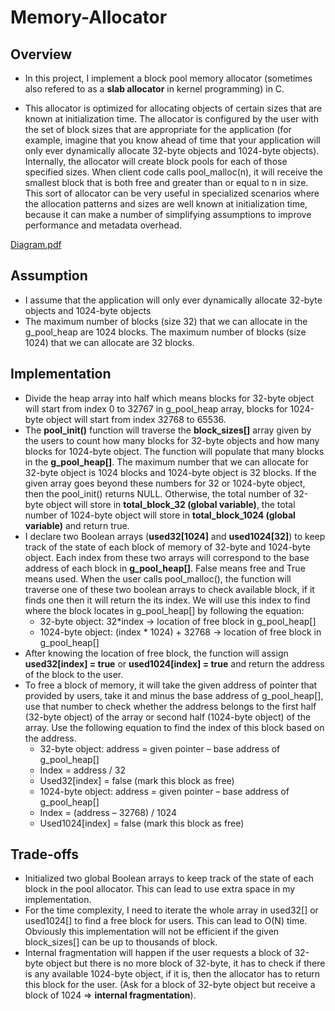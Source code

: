 # Memory-Allocator

## Overview
   * In this project, I implement a block pool memory allocator (sometimes also refered to as a **slab allocator** in kernel programming) in C. <br />

   * This allocator is optimized for allocating objects of certain sizes that are known at initialization time. The allocator is configured by the user with the set of block sizes that are appropriate for the application (for example, imagine that you know ahead of time that your application will only ever dynamically allocate 32-byte objects and 1024-byte objects). Internally, the allocator will create block pools for each of those specified sizes. When client code calls pool_malloc(n), it will receive the smallest block that is both free and greater than or equal to n in size. This sort of allocator can be very useful in specialized scenarios where the allocation patterns and sizes are well known at initialization time, because it can make a number of simplifying assumptions to improve performance and metadata overhead.

[Diagram.pdf](https://github.com/ktran1005/Memory-Allocator/files/11497932/Diagram.pdf)

## Assumption <br />
   * I assume that the application will only ever dynamically allocate 32-byte objects and 1024-byte objects 
   * The maximum number of blocks (size 32) that we can allocate in the g_pool_heap are 1024 blocks. The maximum number of blocks (size 1024) that we can allocate are 32 blocks.

## Implementation
   *  Divide the heap array into half which means blocks for 32-byte object will start from index 0 to 32767 in g_pool_heap array, blocks for 1024-byte object will start from index 32768 to 65536. <br />
   *  The **pool_init()** function will traverse the **block_sizes[]** array given by the users to count how many blocks for 32-byte objects and how many blocks for 1024-byte object. The function will populate that many blocks in the **g_pool_heap[]**. The maximum number that we can allocate for 32-byte object is 1024 blocks and 1024-byte object is 32 blocks. If the given array goes beyond these numbers for 32 or 1024-byte object, then the pool_init() 
returns NULL. Otherwise, the total number of 32-byte object will store in **total_block_32 (global variable)**, the total number of 1024-byte object will store in **total_block_1024 (global variable)** and return true. <br />
   * I declare two Boolean arrays (**used32[1024]** and **used1024[32]**) to keep track of the state of each block of memory of 32-byte and 1024-byte object. Each index from these two arrays will correspond to the base address of each block in **g_pool_heap[]**. False means free and True means used. When the user calls pool_malloc(), the function will traverse one of these two boolean arrays to check available block, if it finds one then it will return the its index. We will use this index to find where the block locates in g_pool_heap[] by following the equation:
      * 32-byte object: 32*index -> location of free block in g_pool_heap[] 
      * 1024-byte object: (index * 1024) + 32768 -> location of free block in g_pool_heap[]
   * After knowing the location of free block, the function will assign **used32[index] = true** or **used1024[index] = true** and return the address of the block to the user.
   *  To free a block of memory, it will take the given address of pointer that provided by users, take it and minus the base address of g_pool_heap[], use that number to check whether the address belongs to the first half (32-byte object) of the array or second half (1024-byte object) of the array. Use the following equation to find the index of this block based on the address.
      *  32-byte object:  address = given pointer – base address of g_pool_heap[]
      *  Index = address / 32
      *  Used32[index] = false (mark this block as free)
      *  1024-byte object: address = given pointer – base address of g_pool_heap[]
      *  Index = (address – 32768) / 1024
      *  Used1024[index] = false (mark this block as free)
## Trade-offs
   * Initialized two global Boolean arrays to keep track of the state of each block in the pool allocator. This can lead to use extra space in my implementation.
   *  For the time complexity, I need to iterate the whole array in used32[] or used1024[] to find a free block for users. This can lead to O(N) time. Obviously this implementation will not be efficient if the given block_sizes[] can be up to thousands of block.
   *  Internal fragmentation will happen if the user requests a block of 32-byte object but there is no more block of 32-byte, it has to check if there is any available 1024-byte object, if it is, then the allocator has to return this block for the user. (Ask for a block of 32-byte object but receive a block of 1024 => **internal fragmentation**).
